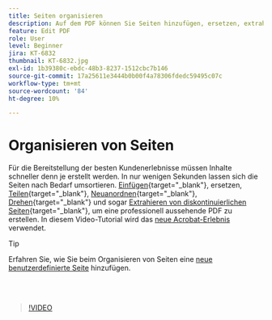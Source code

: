 ```yaml
---
title: Seiten organisieren
description: Auf dem PDF können Sie Seiten hinzufügen, ersetzen, extrahieren, drehen, löschen und neu anordnen.
feature: Edit PDF
role: User
level: Beginner
jira: KT-6832
thumbnail: KT-6832.jpg
exl-id: 1b39380c-ebdc-48b3-8237-1512cbc7b146
source-git-commit: 17a25611e3444b0b00f4a78306fdedc59495c07c
workflow-type: tm+mt
source-wordcount: '84'
ht-degree: 10%

---
```


# Organisieren von Seiten

Für die Bereitstellung der besten Kundenerlebnisse müssen Inhalte schneller denn je erstellt werden. In nur wenigen Sekunden lassen sich die Seiten nach Bedarf umsortieren. [Einfügen](https://www.adobe.com/de/acrobat/online/add-pages-to-pdf.html){target="_blank"}, ersetzen, [Teilen](https://www.adobe.com/de/acrobat/online/split-pdf.html){target="_blank"}, [Neuanordnen](https://www.adobe.com/de/acrobat/online/rearrange-pdf.html){target="_blank"}, [Drehen](https://www.adobe.com/de/acrobat/online/rotate-pdf.html){target="_blank"} und sogar [Extrahieren von diskontinuierlichen Seiten](https://www.adobe.com/de/acrobat/online/extract-pdf-pages.html){target="_blank"}, um eine professionell aussehende PDF zu erstellen. In diesem Video-Tutorial wird das [neue Acrobat-Erlebnis](new-workspace.md) verwendet.

>[!TIP]
>
>Erfahren Sie, wie Sie beim Organisieren von Seiten eine [neue benutzerdefinierte Seite](add-custom-page.md) hinzufügen.

<br> 

>[!VIDEO](https://video.tv.adobe.com/v/3417790?quality=12&learn=on&hidetitle=true&captions=ger)